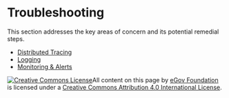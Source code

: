 # Troubleshooting

This section addresses the key areas of concern and its potential remedial steps.

* [Distributed Tracing](distributed-tracing.md)
* [Logging](logging.md)
* [Monitoring & Alerts](monitoring.md)





 [![Creative Commons License](https://i.creativecommons.org/l/by/4.0/80x15.png)​](http://creativecommons.org/licenses/by/4.0/)All content on this page by [eGov Foundation](https://egov.org.in/) is licensed under a [Creative Commons Attribution 4.0 International License](http://creativecommons.org/licenses/by/4.0/).

